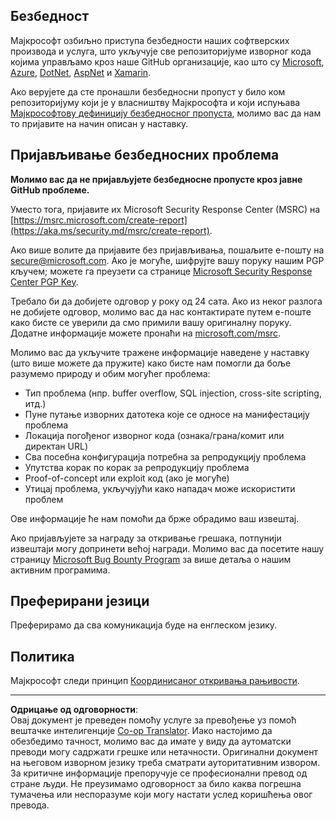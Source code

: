 <!--
CO_OP_TRANSLATOR_METADATA:
{
  "original_hash": "6219479cf6fbf12caea739ca4564ca3f",
  "translation_date": "2025-10-20T22:40:33+00:00",
  "source_file": "SECURITY.md",
  "language_code": "sr"
}
-->
## Безбедност

Мајкрософт озбиљно приступа безбедности наших софтверских производа и услуга, што укључује све репозиторијуме изворног кода којима управљамо кроз наше GitHub организације, као што су [Microsoft](https://github.com/Microsoft), [Azure](https://github.com/Azure), [DotNet](https://github.com/dotnet), [AspNet](https://github.com/aspnet) и [Xamarin](https://github.com/xamarin).

Ако верујете да сте пронашли безбедносни пропуст у било ком репозиторијуму који је у власништву Мајкрософта и који испуњава [Мајкрософтову дефиницију безбедносног пропуста](https://aka.ms/security.md/definition), молимо вас да нам то пријавите на начин описан у наставку.

## Пријављивање безбедносних проблема

**Молимо вас да не пријављујете безбедносне пропусте кроз јавне GitHub проблеме.**

Уместо тога, пријавите их Microsoft Security Response Center (MSRC) на [https://msrc.microsoft.com/create-report](https://aka.ms/security.md/msrc/create-report).

Ако више волите да пријавите без пријављивања, пошаљите е-пошту на [secure@microsoft.com](mailto:secure@microsoft.com). Ако је могуће, шифрујте вашу поруку нашим PGP кључем; можете га преузети са странице [Microsoft Security Response Center PGP Key](https://aka.ms/security.md/msrc/pgp).

Требало би да добијете одговор у року од 24 сата. Ако из неког разлога не добијете одговор, молимо вас да нас контактирате путем е-поште како бисте се уверили да смо примили вашу оригиналну поруку. Додатне информације можете пронаћи на [microsoft.com/msrc](https://www.microsoft.com/msrc).

Молимо вас да укључите тражене информације наведене у наставку (што више можете да пружите) како бисте нам помогли да боље разумемо природу и обим могућег проблема:

* Тип проблема (нпр. buffer overflow, SQL injection, cross-site scripting, итд.)
* Пуне путање изворних датотека које се односе на манифестацију проблема
* Локација погођеног изворног кода (ознака/грана/комит или директан URL)
* Сва посебна конфигурација потребна за репродукцију проблема
* Упутства корак по корак за репродукцију проблема
* Proof-of-concept или exploit код (ако је могуће)
* Утицај проблема, укључујући како нападач може искористити проблем

Ове информације ће нам помоћи да брже обрадимо ваш извештај.

Ако пријављујете за награду за откривање грешака, потпунији извештаји могу допринети већој награди. Молимо вас да посетите нашу страницу [Microsoft Bug Bounty Program](https://aka.ms/security.md/msrc/bounty) за више детаља о нашим активним програмима.

## Преферирани језици

Преферирамо да сва комуникација буде на енглеском језику.

## Политика

Мајкрософт следи принцип [Координисаног откривања рањивости](https://aka.ms/security.md/cvd).

---

**Одрицање од одговорности**:  
Овај документ је преведен помоћу услуге за превођење уз помоћ вештачке интелигенције [Co-op Translator](https://github.com/Azure/co-op-translator). Иако настојимо да обезбедимо тачност, молимо вас да имате у виду да аутоматски преводи могу садржати грешке или нетачности. Оригинални документ на његовом изворном језику треба сматрати ауторитативним извором. За критичне информације препоручује се професионални превод од стране људи. Не преузимамо одговорност за било каква погрешна тумачења или неспоразуме који могу настати услед коришћења овог превода.